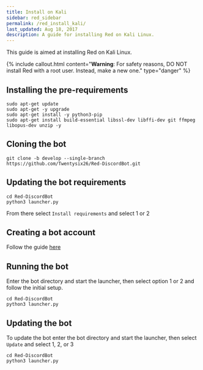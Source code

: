 ```yaml
---
title: Install on Kali
sidebar: red_sidebar
permalink: /red_install_kali/
last_updated: Aug 18, 2017
description: A guide for installing Red on Kali Linux.
---
```

 
This guide is aimed at installing Red on Kali Linux.
 
{% include callout.html content="**Warning**: For safety reasons, DO NOT install Red with a root user. Instead, make a new one." type="danger" %}
 
## Installing the pre-requirements
 
```
sudo apt-get update
sudo apt-get -y upgrade
sudo apt-get install -y python3-pip
sudo apt-get install build-essential libssl-dev libffi-dev git ffmpeg libopus-dev unzip -y
```
 
## Cloning the bot
 
```
git clone -b develop --single-branch https://github.com/Twentysix26/Red-DiscordBot.git
```
 
## Updating the bot requirements
 
```
cd Red-DiscordBot
python3 launcher.py
```
From there select ``Install requirements`` and select 1 or 2
 
## Creating a bot account
 
Follow the guide [here](/Red-Magician-Docs/red_guide_bot_accounts/#creating-a-new-bot-account)
 
## Running the bot
 
Enter the bot directory and start the launcher, then select option 1 or 2 and follow the initial setup.
```
cd Red-DiscordBot
python3 launcher.py
```
 
## Updating the bot
 
To update the bot enter the bot directory and start the launcher,  then select ``Update`` and select 1, 2, or 3
```
cd Red-DiscordBot
python3 launcher.py
```

